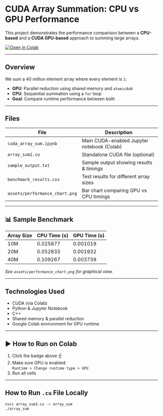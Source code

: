 #  CUDA Array Summation: CPU vs GPU Performance

This project demonstrates the performance comparison between a **CPU-based** and a **CUDA GPU-based** approach to summing large arrays.

[![Open In Colab](https://colab.research.google.com/assets/colab-badge.svg)](
https://colab.research.google.com/github/AnaghaSujith/cuda-array-sum/blob/main/cuda-array-sum.ipynb)


---

## Overview

We sum a 40 million element array where every element is `1`:

- **GPU**: Parallel reduction using shared memory and `atomicAdd`
- **CPU**: Sequential summation using a `for` loop
- **Goal**: Compare runtime performance between both

---

## Files

| File                     | Description                                      |
|--------------------------|--------------------------------------------------|
| `cuda_array_sum.ipynb`   | Main CUDA-enabled Jupyter notebook (Colab)       |
| `array_sum2.cu`          | Standalone CUDA file (optional)                  |
| `sample_output.txt`      | Sample output showing results & timings          |
| `benchmark_results.csv`  | Test results for different array sizes           |
| `assets/performance_chart.png` | Bar chart comparing GPU vs CPU timings     |

---

## 📊 Sample Benchmark

| Array Size | CPU Time (s) | GPU Time (s) |
|------------|--------------|--------------|
| 10M        | 0.025877     | 0.001019     |
| 20M        | 0.052833     | 0.001932     |
| 40M        | 0.109267     | 0.003739     |

 *See `assets/performance_chart.png` for graphical view.*

---

## Technologies Used

- CUDA (via Colab)
- Python & Jupyter Notebook
- C++
- Shared memory & parallel reduction
- Google Colab environment for GPU runtime

---

## ▶️ How to Run on Colab

1. Click the badge above ☝️
2. Make sure GPU is enabled:  
   `Runtime > Change runtime type > GPU`
3. Run all cells

---

## How to Run `.cu` File Locally

```bash
nvcc array_sum2.cu -o array_sum
./array_sum
